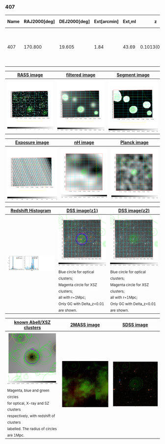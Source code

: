 <div STYLE="page-break-after: always;"></div>

### 407

|Name|RAJ2000[deg]|DEJ2000[deg] |Ext[arcmin]| Ext,ml | z | z_src| C|GC(XSZ,Delta_z<0.01)| GC(OPT,Delta_z<0.01)|GC| R_sig[arcmin] | R500[arcmin] | R500[Mpc]| CRsig[c/s] | CR500[c/s] |L500[1E44 erg/s]|F500[1E-12 erg/s/cm^2]| M500[1E14 Msun]|Tx[keV]|Cnt_sig|Beta|Rc[arcmin]|Comment|Alias|
|---|---|---|---|---|---|------|---|--------|---------|----------|---|---|---|---|---|---|---|---|---|---|---|---|---|---|
|407| 170.800| 19.605| 1.84| 43.69| 0.1013(0.005)| z1, z_xsz| B| F20, MCXC, PSZ2, Tar, XB| A, C, N, RM, W| A, C, F20, MCXC, N, PSZ2, Tar, W, XB| 42.085| 9.736| 1.090| 0.576(0.069)| 0.511(0.061)| 2.671(0.353)| 10.251(1.355)| 4.06(0.26)| 5.24(0.22)| 313.9| 0.501(-0.001+0.002)| 3.166(-0.226+0.242)| -| k180|

|[RASS image](../image/407/407_img.pdf)|[filtered image](../image/407/407_fil.pdf)|[Segment image](../image/407/407_seg.pdf)|
|-------------------|--------------------|-------------------|
| <img src="../image/407/407_img.png" width="300">  | <img src="../image/407/407_fil.png" width="300">   | <img src="../image/407/407_seg.png" width="300">  |

|[Exposure image](../image/407/407_mex.pdf)| [nH image](../image/407/407_nh.pdf)| [Planck image](../image/407/407_p.pdf)|
|-------------------|--------------------|-------------------|
|<img src="../image/407/407_mex.png" width="300">   | <img src="../image/407/407_nh.png" width="300">    | <img src="../image/407/407_p.png" width="300"> |

|[Redshift Histogram](../image/407/407_zg.pdf) | [DSS image(z1)](../image/407/407_dss_z1.pdf)      |  [DSS image(z2)](../image/407/407_dss_z2.pdf)    |
|-------------------|--------------------|-------------------|
|<img src="../image/407/407_zg.png" width="300"> |<img src="../image/407/407_dss_z1.png" width="300"> <sub><br>Blue circle for optical clusters; <br>Magenta circle for XSZ clusters; <br>all with r=1Mpc; <br>Only GC with Delta_z<0.01 are shown. </sub>| <img src="../image/407/407_dss_z2.png" width="300"><sub><br>Blue circle for optical clusters; <br>Magenta circle for XSZ clusters; <br>all with r=1Mpc; <br>Only GC with Delta_z<0.01 are shown. </sub> |

|[known Abell/XSZ clusters](../image/407/407_gc.pdf) | [2MASS image](../image/407/407_2mass.pdf)      |[SDSS image](../image/407/407_sdss.pdf)   |
|-------------------|-------------------|-------------------|
|<img src=../image/407/407_gc.png width="300"> <br><sub>Magenta, blue and green circles <br>for optical, X-ray and SZ clusters <br>respectively, with redshift of clusters <br>labelled. The radius of circles <br>are 1Mpc.</sub>|<img src="../image/407/407_2mass.png" width="300">  | <img src="../image/407/407_sdss.png" width="300">  |




